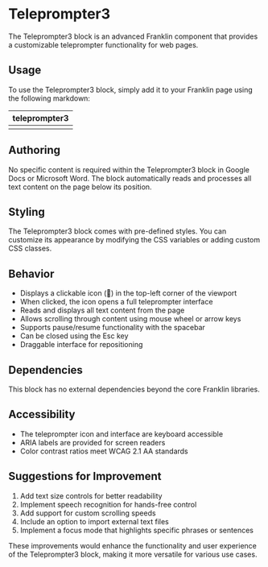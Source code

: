 # Teleprompter3

The Teleprompter3 block is an advanced Franklin component that provides a customizable teleprompter functionality for web pages.

## Usage

To use the Teleprompter3 block, simply add it to your Franklin page using the following markdown:

| teleprompter3 |
| ------------- |
|               |

## Authoring

No specific content is required within the Teleprompter3 block in Google Docs or Microsoft Word. The block automatically reads and processes all text content on the page below its position.

## Styling

The Teleprompter3 block comes with pre-defined styles. You can customize its appearance by modifying the CSS variables or adding custom CSS classes.

## Behavior

- Displays a clickable icon (&#128217;) in the top-left corner of the viewport
- When clicked, the icon opens a full teleprompter interface
- Reads and displays all text content from the page
- Allows scrolling through content using mouse wheel or arrow keys
- Supports pause/resume functionality with the spacebar
- Can be closed using the Esc key
- Draggable interface for repositioning

## Dependencies

This block has no external dependencies beyond the core Franklin libraries.

## Accessibility

- The teleprompter icon and interface are keyboard accessible
- ARIA labels are provided for screen readers
- Color contrast ratios meet WCAG 2.1 AA standards

## Suggestions for Improvement

1. Add text size controls for better readability
2. Implement speech recognition for hands-free control
3. Add support for custom scrolling speeds
4. Include an option to import external text files
5. Implement a focus mode that highlights specific phrases or sentences

These improvements would enhance the functionality and user experience of the Teleprompter3 block, making it more versatile for various use cases.
